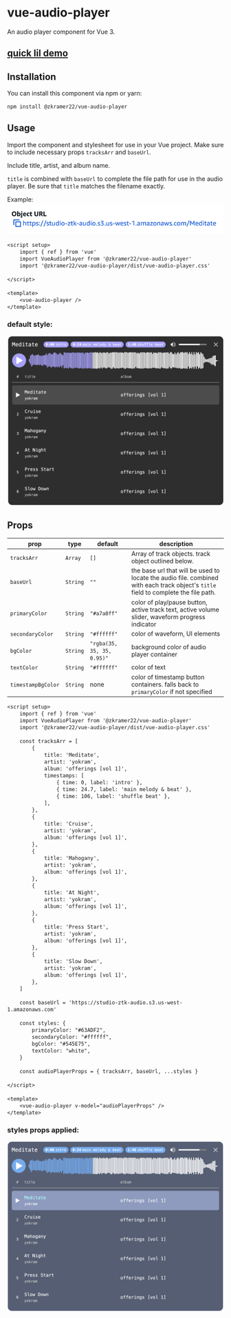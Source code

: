 # vue-audio-player

An audio player component for Vue 3.

## [quick lil demo](https://zkramer22.github.io/vue-audio-player)


## Installation

You can install this component via npm or yarn:

```bash
npm install @zkramer22/vue-audio-player
```


## Usage

Import the component and stylesheet for use in your Vue project. Make sure to include necessary props `tracksArr` and `baseUrl`.

Include title, artist, and album name.

`title` is combined with `baseUrl` to complete the file path for use in the audio player. Be sure that `title` matches the filename exactly.

Example:
<picture>
  <img alt="Image Alt Text" src="/img/s3-object.png">
</picture>

```vue
<script setup>
    import { ref } from 'vue'
    import VueAudioPlayer from '@zkramer22/vue-audio-player'
    import '@zkramer22/vue-audio-player/dist/vue-audio-player.css'

</script>

<template>
    <vue-audio-player />
</template>
```


### default style:
<picture>
  <img alt="Image Alt Text" src="/img/default.png">
</picture>


## Props

|     prop     |      type    |    default   |  description |
| ------------ | ------------ | ------------ | ------------ |
|`tracksArr`|`Array`|`[]`|Array of track objects. track object outlined below.|
|`baseUrl`|`String`|`""`|the base url that will be used to locate the audio file. combined with each track object's `title` field to complete the file path.|
|`primaryColor`|`String`|`"#a7a0ff"`|color of play/pause button, active track text, active volume slider, waveform progress indicator|
|`secondaryColor`|`String`|`"#ffffff"`|color of waveform, UI elements|
|`bgColor`|`String`|`"rgba(35, 35, 35, 0.95)"`|background color of audio player container|
|`textColor`|`String`|`"#ffffff"`|color of text|
|`timestampBgColor`|`String`|none|color of timestamp button containers. falls back to `primaryColor` if not specified|


```vue
<script setup>
    import { ref } from 'vue'
    import VueAudioPlayer from '@zkramer22/vue-audio-player'
    import '@zkramer22/vue-audio-player/dist/vue-audio-player.css'

    const tracksArr = [
        {
            title: 'Meditate',
            artist: 'yokram',
            album: 'offerings [vol 1]',
            timestamps: [
                { time: 0, label: 'intro' },
                { time: 24.7, label: 'main melody & beat' },
                { time: 106, label: 'shuffle beat' },
            ],
        },
        {
            title: 'Cruise',
            artist: 'yokram',
            album: 'offerings [vol 1]',
        },
        {
            title: 'Mahogany',
            artist: 'yokram',
            album: 'offerings [vol 1]',
        },
        {
            title: 'At Night',
            artist: 'yokram',
            album: 'offerings [vol 1]',
        },
        {
            title: 'Press Start',
            artist: 'yokram',
            album: 'offerings [vol 1]',
        },
        {
            title: 'Slow Down',
            artist: 'yokram',
            album: 'offerings [vol 1]',
        },
    ]

    const baseUrl = 'https://studio-ztk-audio.s3.us-west-1.amazonaws.com'

    const styles: {
        primaryColor: "#63ADF2",
        secondaryColor: "#ffffff",
        bgColor: "#545E75",
        textColor: "white",
    }

    const audioPlayerProps = { tracksArr, baseUrl, ...styles }

</script>

<template>
    <vue-audio-player v-model="audioPlayerProps" />
</template>
```

### styles props applied:
<picture>
  <img alt="Image Alt Text" src="/img/with-styles.png">
</picture>